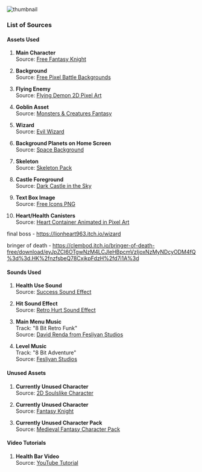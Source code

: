 ![thumbnail](https://github.com/user-attachments/assets/e44f2346-ce79-45e2-89b9-206ca23c8dfd)

### List of Sources



#### Assets Used
1. **Main Character**  
   Source: [Free Fantasy Knight](https://free-game-assets.itch.io/free-fantasy-knight)

2. **Background**  
   Source: [Free Pixel Battle Backgrounds](https://assetstore.unity.com/packages/2d/environments/free-pixel-battle-backgrounds-free-pixel-characters-288309)

3. **Flying Enemy**  
   Source: [Flying Demon 2D Pixel Art](https://xzany.itch.io/flying-demon-2d-pixel-art)

4. **Goblin Asset**  
   Source: [Monsters & Creatures Fantasy](https://luizmelo.itch.io/monsters-creatures-fantasy)

5. **Wizard**  
   Source: [Evil Wizard](https://luizmelo.itch.io/evil-wizard-3/download/eyJpZCI6MjY5MjEyNiwiZXhwaXJlcyI6MTczMTg5MzAzOX0%3d.FF93y%2fgK4MDFqTuLKOj6akZanjo%3d)

6. **Background Planets on Home Screen**  
   Source: [Space Background](https://ansimuz.itch.io/space-background/download/eyJpZCI6MTMzODY0LCJleHBpcmVzIjoxNzMxODk0Mzk2fQ%3d%3d.oM94%2f4LuPqRM4IkcmL6k3QANMcw%3d)

7. **Skeleton**  
   Source: [Skeleton Pack](https://jesse-m.itch.io/skeleton-pack)

8. **Castle Foreground**  
   Source: [Dark Castle in the Sky](https://pixel-1992.itch.io/dark-castle-in-the-sky)

9. **Text Box Image**  
   Source: [Free Icons PNG](https://www.freeiconspng.com/img/24070)

10. **Heart/Health Canisters**  
    Source: [Heart Container Animated in Pixel Art](https://temok.itch.io/heart-container-animated-in-pixel-art)

final boss - https://lionheart963.itch.io/wizard

bringer of death - https://clembod.itch.io/bringer-of-death-free/download/eyJpZCI6OTgwNzM4LCJleHBpcmVzIjoxNzMyNDcyODM4fQ%3d%3d.HK%2fnzfsbeQ78CxjkpFdzH%2fd7i1A%3d

#### Sounds Used
1. **Health Use Sound**  
   Source: [Success Sound Effect](https://pixabay.com/sound-effects/success-02-68338/)

2. **Hit Sound Effect**  
   Source: [Retro Hurt Sound Effect](https://pixabay.com/sound-effects/retro-hurt-1-236672/)

3. **Main Menu Music**  
   Track: "8 Bit Retro Funk"  
   Source: [David Renda from Fesliyan Studios](https://www.FesliyanStudios.com)

4. **Level Music**  
   Track: "8 Bit Adventure"  
   Source: [Fesliyan Studios](https://www.FesliyanStudios.com)

#### Unused Assets
1. **Currently Unused Character**  
   Source: [2D Soulslike Character](https://szadiart.itch.io/2d-soulslike-character)

2. **Currently Unused Character**  
   Source: [Fantasy Knight](https://aamatniekss.itch.io/fantasy-knight-free-pixelart-animated-character/download/eyJpZCI6MTIyNjA1MywiZXhwaXJlcyI6MTczMTg2OTkxNH0%3d.E8kwzA3vI3A8l07OriUptQpgezc%3d)

3. **Currently Unused Character Pack**  
   Source: [Medieval Fantasy Character Pack](https://oco.itch.io/medieval-fantasy-character-pack/download/eyJpZCI6NDQ0MjA5LCJleHBpcmVzIjoxNzMxODcwMDQ5fQ%3d%3d.xF9aw0ualMOjVtWzVsl8lP5SI%2bA%3d)

#### Video Tutorials
1. **Health Bar Video**  
   Source: [YouTube Tutorial](https://www.youtube.com/watch?v=0tDPxNB2JNs)


